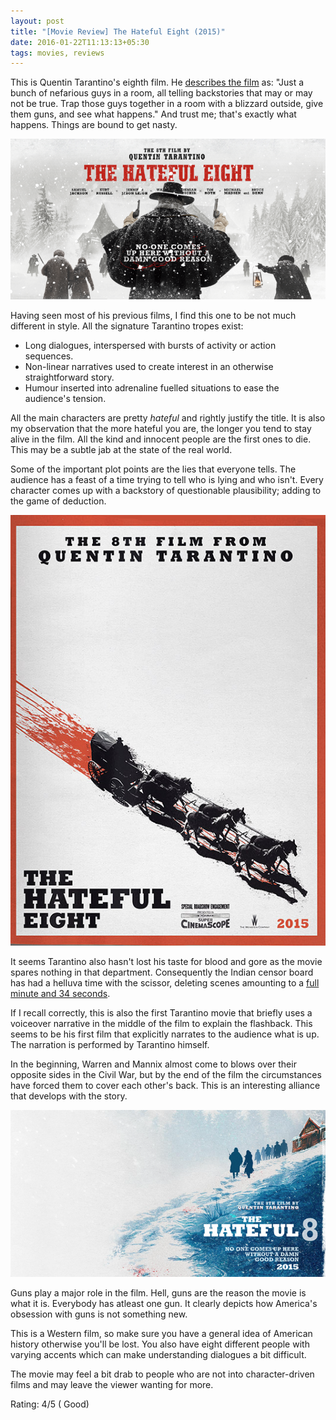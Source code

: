 ```yaml
---
layout: post
title: "[Movie Review] The Hateful Eight (2015)"
date: 2016-01-22T11:13:13+05:30
tags: movies, reviews
---
```


This is Quentin Tarantino's eighth film.
He [describes the film](https://deadline.com/2014/11/quentin-tarantino-retirement-hateful-eight-international-release-1201280583/) as: "Just a bunch of nefarious guys in a room, all telling backstories that may or may not be true. 
Trap those guys together in a room with a blizzard outside, give them guns, and see what happens."
And trust me; that's exactly what happens.
Things are bound to get nasty.

![The Hateful Eight (2015)](/img/movie-poster-the-hateful-eight-2015-4.png 'The Hateful Eight (2015)')

Having seen most of his previous films, I find this one to be not much different in style.
All the signature Tarantino tropes exist:

* Long dialogues, interspersed with bursts of activity or action sequences.
* Non-linear narratives used to create interest in an otherwise straightforward story.
* Humour inserted into adrenaline fuelled situations to ease the audience's tension.

All the main characters are pretty *hateful* and rightly justify the title.
It is also my observation that the more hateful you are, the longer you tend to stay alive in the film.
All the kind and innocent people are the first ones to die.
This may be a subtle jab at the state of the real world.

Some of the important plot points are the lies that everyone tells.
The audience has a feast of a time trying to tell who is lying and who isn't.
Every character comes up with a backstory of questionable plausibility; adding to the game of deduction.

![The Hateful Eight (2015)](/img/movie-poster-the-hateful-eight-2015-1.jpg 'The Hateful Eight (2015)')

It seems Tarantino also hasn't lost his taste for blood and gore as the movie spares nothing in that department.
Consequently the Indian censor board has had a helluva time with the scissor, deleting scenes amounting to a [full minute and 34 seconds](/img/movie-review-the-hateful-eight-censored-5.jpg).

If I recall correctly, this is also the first Tarantino movie that briefly uses a voiceover narrative in the middle of the film to explain the flashback.
This seems to be his first film that explicitly narrates to the audience what is up.
The narration is performed by Tarantino himself.

In the beginning, Warren and Mannix almost come to blows over their opposite sides in the Civil War, but by the end of the film the circumstances have forced them to cover each other's back.
This is an interesting alliance that develops with the story.

![The Hateful Eight (2015)](/img/movie-poster-the-hateful-eight-2015-3.png 'The Hateful Eight (2015)')

Guns play a major role in the film.
Hell, guns are the reason the movie is what it is.
Everybody has atleast one gun.
It clearly depicts how America's obsession with guns is not something new.

This is a Western film, so make sure you have a general idea of American history otherwise you'll be lost.
You also have eight different people with varying accents which can make understanding dialogues a bit difficult.

The movie may feel a bit drab to people who are not into character-driven films and may leave the viewer wanting for more.

Rating: 4/5 ( Good)
